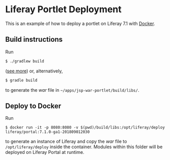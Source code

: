 # Liferay Portlet Deployment

This is an example of how to deploy a portlet on Liferay 7.1 with [Docker](https://hub.docker.com/r/liferay/portal/).

## Build instructions

Run 

```bash
$ ./gradlew build
```

([see more](https://docs.gradle.org/current/userguide/gradle_wrapper.html)) or, alternatively, 

```bash
$ gradle build
```

to generate the _war_ file in `~/apps/jsp-war-portlet/build/libs/`.

## Deploy to Docker

Run

```
$ docker run -it -p 8080:8080 -v $(pwd)/build/libs:/opt/liferay/deploy liferay/portal:7.1.0-ga1-201809012030
```

to generate an instance of Liferay and copy the _war_ file to `/opt/liferay/deploy` inside the container. Modules within this folder will be deployed on Liferay Portal at runtime.